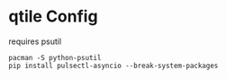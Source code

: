 # qtile Config

requires psutil

```
pacman -S python-psutil
pip install pulsectl-asyncio --break-system-packages
```
